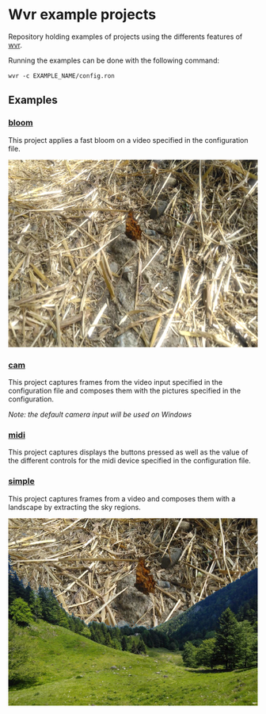 # Wvr example projects
Repository holding examples of projects using the differents features of [wvr](https://github.com/gurkeclub/wvr).

Running the examples can be done with the following command:
```
wvr -c EXAMPLE_NAME/config.ron
```

## Examples

### [bloom](bloom/)
This project applies a fast bloom on a video specified in the configuration file.

![Bloom example screenshot](bloom/screenshot.jpg)

### [cam](cam)
This project captures frames from the video input specified in the configuration file and composes them with the pictures specified in the configuration.

_Note: the default camera input will be used on Windows_

### [midi](midi)
This project captures displays the buttons pressed as well as the value of the different controls for the midi device specified in the configuration file.

### [simple](simple)
This project captures frames from a video and composes them with a landscape by extracting the sky regions.

![Bloom example screenshot](simple/screenshot.jpg)